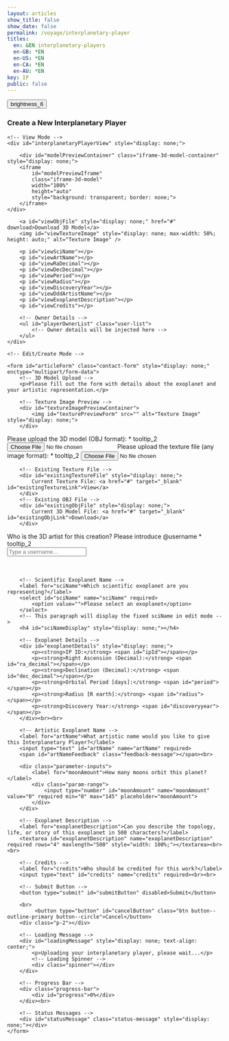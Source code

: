 ```yaml
---
layout: articles
show_title: false
show_date: false
permalink: /voyage/interplanetary-player
titles:
  en: &EN interplanetary-players
  en-GB: *EN
  en-US: *EN
  en-CA: *EN
  en-AU: *EN
key: IP
public: false
---
```


<div class="form-container">
    <div class="button-container">
        <div class="back-button-container">
            <a href="/voyage" title="Back to Voyage">
                <button id="backButton" class="btn button--outline-primary button--circle">
                    <span class="material-symbols-outlined">brightness_6</span>
                </button>
            </a>
        </div>
        <div class="edit-button-container">
            <button id="editButton" class="btn button--outline-primary button--circle" title="Edit Interplanetary Player" style="display: none;">
                <span class="material-symbols-outlined">edit</span> 
            </button>
        </div>
    </div>
    <h3 id="formTitle">Create a New Interplanetary Player</h3>

    <!-- View Mode -->
    <div id="interplanetaryPlayerView" style="display: none;">

        <div id="modelPreviewContainer" class="iframe-3d-model-container" style="display: none;">
        <iframe 
            id="modelPreviewIframe"
            class="iframe-3d-model" 
            width="100%" 
            height="auto" 
            style="background: transparent; border: none;">
        </iframe>
    </div>

        <a id="viewObjFile" style="display: none;" href="#" download>Download 3D Model</a>
        <img id="viewTextureImage" style="display: none; max-width: 50%; height: auto;" alt="Texture Image" />
        
        <p id="viewSciName"></p>
        <p id="viewArtName"></p>
        <p id="viewRaDecimal"></p>
        <p id="viewDecDecimal"></p>
        <p id="viewPeriod"></p>
        <p id="viewRadius"></p>
        <p id="viewDiscoveryYear"></p>
        <p id="viewDddArtistName"></p>
        <p id="viewExoplanetDescription"></p>
        <p id="viewCredits"></p>
        
        <!-- Owner Details -->
        <ul id="playerOwnerList" class="user-list">
            <!-- Owner details will be injected here -->
        </ul>
    </div>
        
    <!-- Edit/Create Mode -->

    <form id="articleForm" class="contact-form" style="display: none;" enctype="multipart/form-data">
        <!-- 3D Model Upload -->
        <p>Please fill out the form with details about the exoplanet and your artistic representation.</p>

        <!-- Texture Image Preview -->
        <div id="textureImagePreviewContainer">
            <img id="texturePreviewForm" src="" alt="Texture Image" style="display: none;">
        </div>

<label for="uploadObj">
    Please upload the 3D model (OBJ format): <span class="required" id="uploadObjRequired">*</span>
    <span class="tooltip" aria-label="OBJ File Info" tabindex="0" data-tooltip="Ensure the file is in .obj format and does not exceed 10MB.">
        <span class="material-symbols-outlined">tooltip_2</span>
    </span>
</label>
<input type="file" id="uploadObj" name="uploadObj" accept=".obj" required>

<!-- Texture Upload -->
<label for="uploadTexture">
    Please upload the texture file (any image format): <span class="required" id="uploadTextureRequired">*</span>
    <span class="tooltip" aria-label="Texture File Info" tabindex="0" data-tooltip="Supported formats: .jpg, .png, .gif. Maximum size: 5MB.">
        <span class="material-symbols-outlined">tooltip_2</span>
    </span>
</label>
<input type="file" id="uploadTexture" name="uploadTexture" accept="image/*" required>

        
        <!-- Existing Texture File -->
        <div id="existingTextureFile" style="display: none;">
            Current Texture File: <a href="#" target="_blank" id="existingTextureLink">View</a>
        </div>
        <!-- Existing OBJ File -->
        <div id="existingObjFile" style="display: none;">
            Current 3D Model File: <a href="#" target="_blank" id="existingObjLink">Download</a>
        </div>

<!-- 3D Artist -->
<label for="dddArtistName">
    Who is the 3D artist for this creation? Please introduce @username <span class="required">*</span>
    <span class="tooltip" aria-label="Artist Info" tabindex="0" data-tooltip="Provide the username of the 3D artist responsible for this creation.">
        <span class="material-symbols-outlined">tooltip_2</span>
    </span>
</label>
        <div class="input-wrapper">
            <input type="text" class="user-search-input" id="dddArtistName" name="dddArtistName" placeholder="Type a username..." autocomplete="off" required>
            <div class="dropdown"></div>
        </div>
        <span id="dddArtistFeedback" class="feedback-message"></span><br><br>

        <!-- Scientific Exoplanet Name -->
        <label for="sciName">Which scientific exoplanet are you representing?</label>
        <select id="sciName" name="sciName" required>
            <option value="">Please select an exoplanet</option>
        </select>
        <!-- This paragraph will display the fixed sciName in edit mode -->
        <h4 id="sciNameDisplay" style="display: none;"></h4>

        <!-- Exoplanet Details -->
        <div id="exoplanetDetails" style="display: none;">
            <p><strong>IP ID:</strong> <span id="ipId"></span></p>
            <p><strong>Right Ascension (Decimal):</strong> <span id="ra_decimal"></span></p>
            <p><strong>Declination (Decimal):</strong> <span id="dec_decimal"></span></p>
            <p><strong>Orbital Period [days]:</strong> <span id="period"></span></p>
            <p><strong>Radius [R earth]:</strong> <span id="radius"></span></p>
            <p><strong>Discovery Year:</strong> <span id="discoveryyear"></span></p>
        </div><br><br>

        <!-- Artistic Exoplanet Name -->
        <label for="artName">What artistic name would you like to give this Interplanetary Player?</label>
        <input type="text" id="artName" name="artName" required>
        <span id="artNameFeedback" class="feedback-message"></span><br>

        <div class="parameter-inputs">
            <label for="moonAmount">How many moons orbit this planet?</label>
            <div class="param-range">
                <input type="number" id="moonAmount" name="moonAmount" value="0" required min="0" max="145" placeholder="moonAmount">
            </div>
        </div>

        <!-- Exoplanet Description -->
        <label for="exoplanetDescription">Can you describe the topology, life, or story of this exoplanet in 500 characters?</label>
        <textarea id="exoplanetDescription" name="exoplanetDescription" required rows="4" maxlength="500" style="width: 100%;"></textarea><br><br>

        <!-- Credits -->
        <label for="credits">Who should be credited for this work?</label>
        <input type="text" id="credits" name="credits" required><br><br>

        <!-- Submit Button -->
        <button type="submit" id="submitButton" disabled>Submit</button>

        <br>
             <button type="button" id="cancelButton" class="btn button--outline-primary button--circle">Cancel</button>
        <div class="p-2"></div>

        <!-- Loading Message -->
        <div id="loadingMessage" style="display: none; text-align: center;">
            <p>Uploading your interplanetary player, please wait...</p>
            <!-- Loading Spinner -->
            <div class="spinner"></div>
        </div>

        <!-- Progress Bar -->
        <div class="progress-bar">
            <div id="progress">0%</div>
        </div><br>

        <!-- Status Messages -->
        <div id="statusMessage" class="status-message" style="display: none;"></div>
    </form>
</div>
<div id="toastContainer"></div>

<script>
    // Define the API base URL
    const API_BASE_URL = 'http://media.maar.world:3001/api';

    // Define the file category for this form
    const FILE_CATEGORY_UPLOAD = 'interplanetaryPlayers'; // Must match the category in spacesUtils.js

    // Toast Function for User Notifications
    function showToast(message, type = 'success') {
        const toastContainer = document.getElementById('toastContainer');
        const toast = document.createElement('div');
        const toastId = `toast_${Date.now()}`;
        toast.classList.add('toast');
        toast.setAttribute('id', toastId);
        toast.setAttribute('role', 'alert');
        toast.setAttribute('aria-live', 'assertive');
        toast.setAttribute('aria-atomic', 'true');

        if (type === 'success') {
            toast.classList.add('success');
        } else if (type === 'error') {
            toast.classList.add('error');
        }

        // Close Button
        const closeBtn = document.createElement('button');
        closeBtn.classList.add('close-btn');
        closeBtn.innerHTML = '&times;';
        closeBtn.onclick = () => {
            toast.classList.remove('show');
            setTimeout(() => {
                const toastElem = document.getElementById(toastId);
                if (toastElem) {
                    toastElem.remove();
                }
            }, 500);
        };

        toast.appendChild(closeBtn);
        toast.appendChild(document.createTextNode(message));
        toastContainer.appendChild(toast);

        // Show the toast
        setTimeout(() => {
            toast.classList.add('show');
        }, 100);

        // Automatically hide the toast after 3 seconds
        setTimeout(() => {
            toast.classList.remove('show');
            setTimeout(() => {
                const toastElem = document.getElementById(toastId);
                if (toastElem) {
                    toastElem.remove();
                }
            }, 500);
        }, 3000);
    }

    // URL Parameters
    const urlParams = new URLSearchParams(window.location.search);
    let initialMode = urlParams.get('mode'); // 'edit', 'view', or null
    let playerId = urlParams.get('playerId') || ''; // Default to '' if 'playerId' is not provided.

    // Global Variables
    let playerData = null; // Holds the current player data
    let exoplanetData = {}; // Holds exoplanet data fetched from the API
    const userId = localStorage.getItem('userId'); // Retrieve the logged-in user's ID
    let isOwner = false; // Indicates if the current user is the owner of the player
    let moonAmountInput = null; // Reference to the moonAmount input
    let currentMode = 'create'; // Current mode: 'create', 'edit', 'view'

    // Initialize the form once the DOM is loaded
    document.addEventListener('DOMContentLoaded', async () => {
        setupFormListeners();
        await loadExoplanetData();
        setupArtNameValidation();

        // Determine initial mode based on URL parameters
        if (initialMode === 'edit' && playerId) {
            currentMode = 'edit';
            await loadInterplanetaryPlayersDetails(playerId);
        } else if (initialMode === 'view' && playerId) {
            currentMode = 'view';
            await loadInterplanetaryPlayersDetails(playerId);
        } else {
            currentMode = 'create';
            clearFormFields();
        }

        setFormMode(currentMode);

        // Push the initial state to history
        history.replaceState({ mode: currentMode, playerId }, '', window.location.href);
    });

    // Function to load exoplanet data from the server
    async function loadExoplanetData() {
        try {
            console.log('Fetching exoplanet data from server');
            const response = await fetch(`${API_BASE_URL}/interplanetaryplayers/fetch-exoplanet-data`);
            if (!response.ok) {
                throw new Error(`Failed to fetch exoplanet data: ${response.statusText}`);
            }
            const data = await response.json();
            console.log('Exoplanet data fetched:', data);
            
            // Check if data has success and exoplanets array
            if (data.success && Array.isArray(data.exoplanets) && data.exoplanets.length > 0) {
                const exoplanetObject = data.exoplanets[0]; // Access the first element
                console.log('Exoplanet Object:', exoplanetObject);
                exoplanetData = {}; // Initialize as an empty object

                // Iterate through the keys of the exoplanetObject to build exoplanetData
                Object.keys(exoplanetObject).forEach(ipId => {
                    console.log('Processing ipId:', ipId);
                    if (ipId !== 'undefined') { // Exclude undefined keys
                        exoplanetData[ipId] = exoplanetObject[ipId];
                    } else {
                        console.warn('Encountered undefined ipId:', exoplanetObject[ipId]);
                    }
                });

                console.log('Structured Exoplanet Data:', exoplanetData);
                populateExoplanetDropdown();
            } else {
                throw new Error('Exoplanet data is empty or not in the expected format.');
            }
        } catch (error) {
            console.error('Error loading exoplanet data:', error);
            showToast('Failed to load exoplanet data. Please refresh the page.', 'error');
        }
    }

// Function to populate the exoplanet dropdown with data fetched from the API
function populateExoplanetDropdown() {
    const selectElement = document.getElementById('sciName');
    selectElement.innerHTML = '<option value="">Please select an exoplanet</option>';

    // Iterate over the keys in exoplanetData
    Object.keys(exoplanetData).forEach(ipId => {
        const exoplanet = exoplanetData[ipId];

        // Only add to the dropdown if artName is explicitly null or the string "null"
        if (exoplanet.artName === null || exoplanet.artName === 'null') {
            const option = document.createElement('option');
            option.value = ipId; // Set ipId as the value for the option
            option.textContent = `${ipId}: ${exoplanet.sciName}`; // Display ipId and sciName
            selectElement.appendChild(option);
        }
    });

    console.log('Exoplanet dropdown populated with available exoplanets.');
}

    // Function to Clear Form Fields (Create Mode)
    function clearFormFields() {
        document.getElementById('sciName').value = '';
        document.getElementById('artName').value = '';
        document.getElementById('dddArtistName').value = '';
        document.getElementById('exoplanetDescription').value = '';
        document.getElementById('credits').value = '';
        document.getElementById('uploadObj').value = '';
        document.getElementById('uploadTexture').value = '';
        document.getElementById('moonAmount').value = '0'; // Reset moonAmount to a default value

        // Hide exoplanet details when in create mode.
        document.getElementById('exoplanetDetails').style.display = 'none';
        // Clear artName feedback
        displayArtNameFeedback('', '');
        const submitButton = document.getElementById('submitButton');
        if (submitButton) {
            submitButton.disabled = true;
        }

        // Hide existing file links and previews
        document.getElementById('existingObjFile').style.display = 'none';
        document.getElementById('existingTextureFile').style.display = 'none';
        document.getElementById('texturePreviewForm').style.display = 'none';
    }

    // Function to Set Up Form Listeners
    function setupFormListeners() {
        // Reference to moonAmount input
        moonAmountInput = document.getElementById('moonAmount');
        const cancelButton = document.getElementById('cancelButton');
        const artNameInput = document.getElementById('artName');

        // Validate moonAmount to be between 0 and 145
        moonAmountInput.addEventListener('input', function() {
            let value = parseInt(moonAmountInput.value, 10);

            if (isNaN(value) || value < 0) {
                value = 0;
            } else if (value > 145) {
                value = 145;
            }

            moonAmountInput.value = value;
        });

        // Texture Upload Preview
        document.getElementById('uploadTexture').addEventListener('change', function(event) {
            const texturePreview = document.getElementById('texturePreviewForm');
            const file = event.target.files[0];

            if (file) {
                const reader = new FileReader();
                reader.onload = function(e) {
                    texturePreview.src = e.target.result;
                    texturePreview.style.display = 'block';
                };
                reader.readAsDataURL(file);
            } else {
                const preview = document.getElementById('texturePreviewForm');
                preview.src = '';
                preview.style.display = 'none';
            }
        });

        // OBJ Upload Preview (Optional: Similar to Texture Upload)
        document.getElementById('uploadObj').addEventListener('change', function(event) {
            const objFile = event.target.files[0];
            if (objFile) {
                console.log(`OBJ file selected: ${objFile.name}`);
                // Additional preview or validation can be added here if needed
            }
        });

        // Cancel Button Event Listener
        cancelButton.addEventListener('click', function() {
            setFormMode("view");
            console.log("Canceling form editing/creation.");
        });

        // Save form data on input change
        const formElements = document.querySelectorAll('#articleForm input, #articleForm select, #articleForm textarea');

        formElements.forEach(element => {
            element.addEventListener('input', saveFormData);
        });

        // Handle form submission
        document.getElementById('articleForm').addEventListener('submit', function(event) {
            event.preventDefault();
            handleFormSubmission();
        });

        // Handle change in exoplanet selection
        document.getElementById('sciName').addEventListener('change', updateDetails);

        // Add event listeners to file inputs to monitor file selections
        const uploadObjInput = document.getElementById('uploadObj');
        const uploadTextureInput = document.getElementById('uploadTexture');

        uploadObjInput.addEventListener('change', checkFileUploads);
        uploadTextureInput.addEventListener('change', checkFileUploads);
    }

    // Function to Update Exoplanet Details on Selection Change
    function updateDetails() {
        const selectedIpId = document.getElementById('sciName').value;
        const detailsDiv = document.getElementById('exoplanetDetails');
        const exoplanet = exoplanetData[selectedIpId]; // Access exoplanet by ipId

        if (!selectedIpId || !exoplanet) {
            detailsDiv.style.display = 'none';
        } else {
            // Populate the details section with exoplanet data
            document.getElementById('ipId').textContent = selectedIpId;
            document.getElementById('ra_decimal').textContent = exoplanet.ra_decimal || 'N/A';
            document.getElementById('dec_decimal').textContent = exoplanet.dec_decimal || 'N/A';
            document.getElementById('period').textContent = exoplanet.period || 'N/A';
            document.getElementById('radius').textContent = exoplanet.radius || 'N/A';
            document.getElementById('discoveryyear').textContent = exoplanet.discoveryyear || 'N/A';
            detailsDiv.style.display = 'block';
        }
    }

    // Function to Save Form Data Locally (Optional)
    function saveFormData() {
        const formData = {
            sciName: document.getElementById('sciName').value,
            artName: document.getElementById('artName').value,
            moonAmount: document.getElementById('moonAmount').value,
            dddArtistName: document.getElementById('dddArtistName').value,
            exoplanetDescription: document.getElementById('exoplanetDescription').value,
            credits: document.getElementById('credits').value
        };
        localStorage.setItem('protoFormData', JSON.stringify(formData));
    }

    // Function to Load Saved Form Data (Optional)
    function loadFormData() {
        const savedData = JSON.parse(localStorage.getItem('protoFormData'));
        if (savedData) {
            document.getElementById('sciName').value = savedData.sciName || '';
            document.getElementById('artName').value = savedData.artName || '';
            document.getElementById('moonAmount').value = savedData.moonAmount || '0';
            document.getElementById('dddArtistName').value = savedData.dddArtistName || '';
            document.getElementById('exoplanetDescription').value = savedData.exoplanetDescription || '';
            document.getElementById('credits').value = savedData.credits || '';
        }
    }

    /**
     * Function to Handle Form Submission with Enhanced Validation
     */
    async function handleFormSubmission() {
        // In Create Mode, ensure both files are uploaded
        if (currentMode === 'create') {
            const objFile = document.getElementById('uploadObj').files[0];
            const textureFile = document.getElementById('uploadTexture').files[0];

            if (!objFile || !textureFile) {
                showToast('Please upload both the 3D model (OBJ) and the texture image before submitting.', 'error');
                return;
            }
        }

        submitForm(); // Proceed with form submission
    }

    /**
     * Function to Submit the Form for Creating or Editing an Interplanetary Player.
     */
async function submitForm() {
    disableFormInputs();

    const submitButton = document.querySelector('#articleForm button[type="submit"]');
    if (submitButton) {
        submitButton.disabled = true;
        submitButton.textContent = 'Submitting...';
    }

    const url = currentMode === 'edit'
        ? `${API_BASE_URL}/interplanetaryplayers/${playerId}`
        : `${API_BASE_URL}/interplanetaryplayers`;

    const method = currentMode === 'edit' ? 'PATCH' : 'POST';
    console.log('Submitting form to:', url);

    // Get moon amount and validate range
    let moonAmount = parseInt(document.getElementById('moonAmount').value, 10);
    moonAmount = isNaN(moonAmount) || moonAmount < 0 ? 0 : moonAmount > 145 ? 145 : moonAmount;

    // Determine sciName and ipId based on the mode
    let sciName, selectedIpId;

    if (currentMode === 'create') {
        selectedIpId = document.getElementById('sciName').value;
        sciName = selectedIpId && exoplanetData[selectedIpId]
            ? exoplanetData[selectedIpId].sciName
            : 'Unknown Exoplanet';
    } else if (currentMode === 'edit') {
        selectedIpId = playerData.ipId; // From loaded player data
        sciName = playerData.sciName;    // From loaded player data
    }

    const initialData = {
        ownerId: userId,
        isPublic: false,
        ipId: selectedIpId,
        sciName, // Using sciName based on mode
        artName: document.getElementById('artName').value.trim(),
        moonAmount,
        ra_decimal: parseFloat(document.getElementById('ra_decimal').textContent) || 0,
        dec_decimal: parseFloat(document.getElementById('dec_decimal').textContent) || 0,
        period: parseFloat(document.getElementById('period').textContent) || 0,
        radius: parseFloat(document.getElementById('radius').textContent) || 0,
        discoveryyear: parseInt(document.getElementById('discoveryyear').textContent, 10) || 0,
        description: document.getElementById('exoplanetDescription').value.trim(),
        credits: document.getElementById('credits').value.trim(),
        dddArtistName: document.getElementById('dddArtistName').value.trim(),
    };
  const textureFile = document.getElementById('uploadTexture').files[0];
  const objFile = document.getElementById('uploadObj').files[0];

  if (textureFile && objFile) {
    initialData.textureFileName = textureFile.name;
    initialData.textureFileType = textureFile.type || getMimeTypeFromFileName(textureFile.name);
    initialData.objFileName = objFile.name;
    initialData.objFileType = objFile.type || getMimeTypeFromFileName(objFile.name);
  }

  console.log('Initial data to be sent:', initialData);

  try {
    const response = await fetch(url, {
      method,
      headers: {
        'Content-Type': 'application/json'
      },
      body: JSON.stringify(initialData)
    });

    const dataResponse = await response.json();

    if (!dataResponse.success) {
      throw new Error(dataResponse.message || 'An error occurred during submission.');
    }

    const { playerId: receivedPlayerId, textureUploadURL, objUploadURL, textureKey, objKey } = dataResponse;

    // Check if necessary keys for uploading files are present if files were selected
    if ((textureFile || objFile) && (!textureKey || !objKey || !textureUploadURL || !objUploadURL)) {
      throw new Error('File upload keys or URLs missing from the server response.');
    }

    if (textureFile && objFile) {
      console.log('Received presigned URLs and keys:', { receivedPlayerId, textureKey, objKey });
      await uploadFiles(textureUploadURL, objUploadURL);
      await finalizeInterplanetaryPlayer(receivedPlayerId, textureKey, objKey);
    }

    handleSuccessResponse({ playerId: receivedPlayerId });

  } catch (error) {
    console.error('Error:', error);
    showToast(`Error: ${error.message}`, 'error');
  } finally {
    enableFormInputs();
    if (submitButton) {
      submitButton.disabled = false;
      submitButton.textContent = 'Submit';
    }
  }
}
/**
 * Function to Upload Files Using Presigned URLs.
 */
async function uploadFiles(textureUploadURL, objUploadURL) {
    const objFile = document.getElementById('uploadObj').files[0];
    const textureFile = document.getElementById('uploadTexture').files[0];

    /**
     * Helper function to upload a file.
     */
    async function uploadFile(url, file) {
        const response = await fetch(url, {
            method: 'PUT',
            headers: {
                'Content-Type': file.type || getMimeTypeFromFileName(file.name),
            },
            body: file,
        });

        if (!response.ok) {
            throw new Error('File upload failed.');
        }
    }

    // Upload files concurrently
    await Promise.all([
        uploadFile(objUploadURL, objFile),
        uploadFile(textureUploadURL, textureFile)
    ]);

    console.log('Files uploaded successfully.');
}
/**
 * Function to Finalize the Interplanetary Player.
 */
async function finalizeInterplanetaryPlayer(playerId, textureKey, objKey) {
    const finalizeUrl = `${API_BASE_URL}/interplanetaryplayers/finalize`;

    const finalizeData = {
        playerId,
        textureKey,
        objKey
    };

    const finalizeResponse = await fetch(finalizeUrl, {
        method: 'POST',
        headers: {
            'Content-Type': 'application/json'
        },
        body: JSON.stringify(finalizeData)
    });

    const finalizeDataResponse = await finalizeResponse.json();

    if (!finalizeDataResponse.success) {
        throw new Error(finalizeDataResponse.message || 'An error occurred during finalization.');
    }

    console.log('Interplanetary Player finalized successfully.');
}

    /**
     * Helper function to get MIME type from file name
     * @param {string} fileName - The name of the file.
     * @returns {string} - The MIME type.
     */
    function getMimeTypeFromFileName(fileName) {
        const extension = fileName.split('.').pop().toLowerCase();
        switch (extension) {
            case 'obj':
                return 'application/octet-stream';
            case 'jpg':
            case 'jpeg':
                return 'image/jpeg';
            case 'png':
                return 'image/png';
            case 'gif':
                return 'image/gif';
            default:
                return 'application/octet-stream';
        }
    }

    /**
     * Helper function to update the artistic name
     */
    async function updateArtisticName(artName, selectedIpId) {
        try {
            const response = await fetch(`${API_BASE_URL}/interplanetaryplayers/updateArtName`, {
                method: 'POST',
                headers: {
                    'Content-Type': 'application/json'
                },
                body: JSON.stringify({ ipId: selectedIpId, artName })
            });

            if (!response.ok) {
                throw new Error(`Failed to update artistic name: ${response.statusText}`);
            }

            const data = await response.json();

            if (!data.artName) {
                throw new Error('Artistic name update failed.');
            }

            console.log('Artistic name updated successfully:', data);
        } catch (error) {
            console.error('Failed to update artistic name:', error);
            throw error;
        }
    }

    // Function to Enable the Form Again (used on error)
    function enableForm() {
        document.getElementById('articleForm').querySelectorAll('input, select, textarea, button').forEach(element => {
            element.disabled = false;
        });
    }

    // Function to Handle Success Response after Creation or Editing
function handleSuccessResponse(response) {
    const successMessage = currentMode === 'edit'
        ? 'Interplanetary Player updated successfully!'
        : 'Interplanetary Player created successfully!';
    
    showToast(successMessage, 'success');

    // Clear form data cache
    clearProfileCache(userId);

    // Use playerId or provide a fallback ID if it's missing
    const newPlayerId = currentMode === 'edit'
        ? (response.player ? response.player._id : playerId)  // Use the existing playerId if response is missing
        : response.playerId || response.config._id;  // Fall back to `playerId` or `_id` when creating

    if (newPlayerId) {
        setTimeout(() => {
            window.location.href = `/voyage/interplanetary-player?mode=view&playerId=${newPlayerId}`;
        }, 1000);
    } else {
        console.error('Player ID not found in the response.');
        showToast('Player ID missing. Please contact support.', 'error');
    }
}

    // Function to Load Interplanetary Player Details from the Server
async function loadInterplanetaryPlayersDetails(playerId) {
    try {
        const response = await fetch(`${API_BASE_URL}/interplanetaryplayers/${playerId}`);
        if (!response.ok) {
            throw new Error(`Failed to fetch player details: ${response.statusText}`);
        }
        const data = await response.json();

        if (!data.success) {
            console.error('Error fetching player details:', data.message);
            showToast('Failed to load player details. Please try again.', 'error');
            return;
        }

        playerData = data.player;
        isOwner = playerData.ownerId === userId; // Check ownership directly

        // Display the edit button if the current user is the owner
        const editButton = document.getElementById('editButton');
        if (editButton) {
            editButton.style.display = isOwner ? 'block' : 'none';
        }

        populateEditMode(playerData);
        populateViewMode(playerData);

    } catch (error) {
        console.error('Error loading interplanetary player details:', error);
        showToast('Error loading player details. Please try again.', 'error');
    }
}
function populateEditMode(playerData) {
    const sciNameDisplay = document.getElementById('sciNameDisplay');
    const sciNameSelect = document.getElementById('sciName');
    const exoplanetDetails = document.getElementById('exoplanetDetails');
    
    console.log('Player data received:', JSON.stringify(playerData, null, 2));

    if (currentMode === 'edit') {
        sciNameDisplay.textContent = playerData.sciName || 'Unknown Exoplanet';
        sciNameDisplay.style.display = 'block';
        sciNameSelect.style.display = 'none';
        sciNameSelect.required = false;

        document.getElementById('artName').value = playerData.artName || '';
        document.getElementById('moonAmount').value = playerData.moonAmount || '0';
        document.getElementById('dddArtistName').value = playerData.ddd?.dddArtist || '';
        document.getElementById('exoplanetDescription').value = playerData.description || '';
        document.getElementById('credits').value = playerData.credits || '';

        // Populate Exoplanet Details fields
        document.getElementById('ipId').textContent = playerData.ipId || 'N/A';
        document.getElementById('ra_decimal').textContent = playerData.ra_decimal?.$numberDecimal || 'N/A';
        document.getElementById('dec_decimal').textContent = playerData.dec_decimal?.$numberDecimal || 'N/A';
        document.getElementById('period').textContent = playerData.period?.$numberDecimal || 'N/A';
        document.getElementById('radius').textContent = playerData.radius?.$numberDecimal || 'N/A';
        document.getElementById('discoveryyear').textContent = playerData.discoveryyear?.$numberDecimal || 'N/A';
        
        exoplanetDetails.style.display = 'block'; // Show the details section in edit mode

        const baseUrl = 'https://media.maar.world';

        // Show existing OBJ file link if available
        const existingObjFileDiv = document.getElementById('existingObjFile');
        const existingObjLink = document.getElementById('existingObjLink');
        if (playerData.ddd?.objURL) {
            const objUrl = playerData.ddd.objURL.startsWith('http')
                ? playerData.ddd.objURL
                : `${baseUrl}${playerData.ddd.objURL}`;
            existingObjLink.href = objUrl;
            existingObjLink.textContent = playerData.ddd.objURL.split('/').pop(); // Show the file name
            existingObjFileDiv.style.display = 'block';
        } else {
            existingObjFileDiv.style.display = 'none';
        }

        // Show existing Texture file link and preview if available
        const existingTextureFileDiv = document.getElementById('existingTextureFile');
        const existingTextureLink = document.getElementById('existingTextureLink');
        const texturePreview = document.getElementById('texturePreviewForm');

        if (playerData.ddd?.textureURL) {
            const textureUrl = playerData.ddd.textureURL.startsWith('http')
                ? playerData.ddd.textureURL
                : `${baseUrl}${playerData.ddd.textureURL}`;
            existingTextureLink.href = textureUrl;
            existingTextureLink.textContent = playerData.ddd.textureURL.split('/').pop();
            existingTextureFileDiv.style.display = 'block';

            // Set texture preview
            texturePreview.src = textureUrl;
            texturePreview.alt = `Texture of ${playerData.sciName || 'Exoplanet'}`;
            texturePreview.style.display = 'block';
        } else {
            existingTextureFileDiv.style.display = 'none';
            texturePreview.style.display = 'none';
        }

        // Display initial feedback and enable submit button
        displayArtNameFeedback('', '');
        const submitButton = document.getElementById('submitButton');
        if (submitButton) {
            submitButton.disabled = false;
        }

        // Make file uploads optional in Edit Mode
        document.getElementById('uploadObj').required = false;
        document.getElementById('uploadTexture').required = false;
    }
}

    // Function to Populate View Mode with Player Data
function populateViewMode(playerData) {
    // Helper function to safely extract numberDecimal values
    function getNumberDecimalValue(field) {
        return field?.$numberDecimal || field || 'N/A';
    }

    // Populate the view container with data and make labels bold
    document.getElementById('viewSciName').innerHTML = `<strong>Scientific Name:</strong> ${playerData.sciName || 'N/A'}`;
    document.getElementById('viewArtName').innerHTML = `<strong>Artistic Name:</strong> ${playerData.artName || 'N/A'}`;
    document.getElementById('viewRaDecimal').innerHTML = `<strong>Right Ascension (Decimal):</strong> ${getNumberDecimalValue(playerData.ra_decimal)}`;
    document.getElementById('viewDecDecimal').innerHTML = `<strong>Declination (Decimal):</strong> ${getNumberDecimalValue(playerData.dec_decimal)}`;
    document.getElementById('viewPeriod').innerHTML = `<strong>Orbital Period [days]:</strong> ${getNumberDecimalValue(playerData.period)}`;
    document.getElementById('viewRadius').innerHTML = `<strong>Radius [R earth]:</strong> ${getNumberDecimalValue(playerData.radius)}`;
    document.getElementById('viewDiscoveryYear').innerHTML = `<strong>Discovery Year:</strong> ${getNumberDecimalValue(playerData.discoveryyear)}`;

    // 3D Artist with clickable link
    document.getElementById('viewDddArtistName').innerHTML = `<strong>3D Artist:</strong> ${playerData.ddd?.dddArtist ? `<a href="/xplorer/?username=${encodeURIComponent(playerData.ddd.dddArtist)}" target="_self">@${playerData.ddd.dddArtist}</a>` : 'N/A'}`;
    
    document.getElementById('viewExoplanetDescription').innerHTML = `<strong>Description:</strong> ${playerData.description || 'N/A'}`;
    document.getElementById('viewCredits').innerHTML = `<strong>Credits:</strong> ${playerData.credits || 'N/A'}`;
    
    // Set up 3D model preview using iframe if URLs are available
    const modelPreviewContainer = document.getElementById('modelPreviewContainer');
    const modelPreviewIframe = document.getElementById('modelPreviewIframe');

    // Prefer direct URLs if available, otherwise fallback to ddd URLs
    const objURL = playerData.objURL || playerData.ddd?.objURL;
    const textureURL = playerData.textureURL || playerData.ddd?.textureURL;

    if (objURL && textureURL) {
        const encodedObjURL = encodeURIComponent(objURL);
        const encodedTextureURL = encodeURIComponent(textureURL);
        
        // Construct the iframe source URL with the model and texture
        const iframeSrc = `https://preview.maar.world/?object=${encodedObjURL}&texture=${encodedTextureURL}`;
        console.log('Setting iframe src to:', iframeSrc); // Debugging line
        modelPreviewIframe.src = iframeSrc;

        // Display the iframe container
        modelPreviewContainer.style.display = 'block';
    } else {
        console.warn('OBJ or Texture URL is missing');
        modelPreviewContainer.style.display = 'none';
    }

    // Download 3D Model link
    const viewObjFile = document.getElementById('viewObjFile');
    if (objURL) {
        viewObjFile.href = objURL.startsWith('http') ? objURL : `https://media.maar.world${objURL}`;
        viewObjFile.textContent = 'Download 3D Model';
        viewObjFile.style.display = 'block';
    } else {
        viewObjFile.style.display = 'none';
    }
    
    // Texture Image
    const viewTextureImage = document.getElementById('viewTextureImage');
    if (textureURL) {
        const textureUrlResolved = textureURL.startsWith('http') ? textureURL : `https://media.maar.world${textureURL}`;
        viewTextureImage.src = textureUrlResolved;
        viewTextureImage.alt = `Texture of ${playerData.sciName || 'Exoplanet'}`;
        viewTextureImage.style.display = 'block';
    } else {
        viewTextureImage.style.display = 'none';
    }
    
    // Populate Owner Details
    populatePlayerOwnerDetails(playerData.ownerDetails);
}

    /**
        * Function to Populate the Interplanetary Player Owner Details
        */
        function populatePlayerOwnerDetails(ownerDetails) {
        const playerOwnerList = document.getElementById('playerOwnerList');

        if (ownerDetails) {
            playerOwnerList.innerHTML = `
            <li class="user-list-item">
                <div class="user-profile-pic">
                <img src="${ownerDetails.profileImage || '/default_profile.png'}" alt="${ownerDetails.username}">
                </div>
                <div class="user-details">
                <div class="user-display-name">${ownerDetails.displayName || 'Unknown'}</div>
                <div class="user-username">
                    <a href="/xplorer/?username=${encodeURIComponent(ownerDetails.username)}" target="_self">
                    @${ownerDetails.username || 'Unknown'}
                    </a>
                </div>
                </div>
            </li>`;
        } else {
            playerOwnerList.innerHTML = '<li>No owner details available.</li>';
        }
        }

    /**
        * Function to Clear Cached Profiles.
        */
    function clearProfileCache(userId) {
        if (typeof lscache === 'undefined') {
            console.warn('lscache is not available. Skipping cache clearing.');
            return;
        }

        const cacheKey = `profile_${userId}`;
        const cachedProfile = lscache.get(cacheKey);
        if (cachedProfile) {
            lscache.remove(cacheKey);
            console.log('Profile cache cleared for user');
        } else {
            console.log('No cache found for user');
        }
    }

    // Function to Toggle Between Edit and View Modes
function toggleEditMode() {
    if (currentMode === 'view') {
        if (playerData) { // Ensure playerData is loaded
            updateURL('edit', playerId);
            setFormMode('edit');
        } else {
            showToast('Player data is still loading. Please wait...', 'error');
            console.warn('Attempted to switch to edit mode before playerData was loaded.');
        }
    } else if (currentMode === 'edit') {
        setFormMode('view');
        updateURL('view', playerId);
        loadInterplanetaryPlayersDetails(playerId); // Reload data to discard changes
    }
}

    /**
        * Function to Set the Current Mode (View, Edit, Create)
        */
async function setFormMode(newMode) {
    currentMode = newMode;
    const isViewMode = currentMode === 'view';
    const isEditMode = currentMode === 'edit';
    const isCreateMode = currentMode === 'create';

    const articleForm = document.getElementById('articleForm');
    const interplanetaryPlayerView = document.getElementById('interplanetaryPlayerView');
    const editButton = document.getElementById('editButton');
    const formTitle = document.getElementById('formTitle'); // Reference to the form title element

    if (isViewMode) {
        interplanetaryPlayerView.style.display = 'block';
        articleForm.style.display = 'none';

        // Update the form title for view mode
        formTitle.textContent = 'View Interplanetary Player';

        // Update Edit Button to show 'Edit' icon and title
        if (editButton) {
            editButton.innerHTML = `<span class="material-symbols-outlined">edit</span>`;
            editButton.title = 'Edit Interplanetary Player';
            editButton.style.display = isOwner ? 'block' : 'none';
        }

    } else if (isEditMode) {
        interplanetaryPlayerView.style.display = 'none';
        articleForm.style.display = 'block';

        // Update the form title for edit mode
        formTitle.textContent = 'Edit Interplanetary Player';

        // Update Edit Button to show 'View' icon and title
        if (editButton) {
            editButton.innerHTML = `<span class="material-symbols-outlined">visibility</span>`;
            editButton.title = 'View Interplanetary Player';
            editButton.style.display = 'block';
        }

        if (playerId) {
            await loadInterplanetaryPlayersDetails(playerId);
        }
    } else if (isCreateMode) {
        interplanetaryPlayerView.style.display = 'none';
        articleForm.style.display = 'block';

        // Update the form title for create mode
        formTitle.textContent = 'Create a New Interplanetary Player';

        if (editButton) {
            editButton.style.display = 'none';
        }
    }
}
    // Function to Update the URL Without Reloading the Page
    function updateURL(mode, playerId) {
        const newURL = `/voyage/interplanetary-player?mode=${mode}&playerId=${playerId}`;
        if (history.pushState) {
            history.pushState({ mode, playerId }, '', newURL);
        } else {
            // Fallback for older browsers
            window.location.href = newURL;
        }
    }

    // Event Listener for Edit Button
    const editButtonElement = document.getElementById('editButton');
    if (editButtonElement) {
        editButtonElement.addEventListener('click', function(event) {
            event.preventDefault(); // Prevent default button behavior
            toggleEditMode(); // Toggle between view and edit modes
        });
    }

    // Handle Browser Navigation (Back/Forward)
    window.addEventListener('popstate', (event) => {
        if (event.state) {
            setFormMode(event.state.mode);
        } else {
            // Default to view mode if no state is available
            setFormMode('view');
        }
    });

    /**
     * Function to Check the Availability of artName.
     */
    async function checkArtNameAvailability(artName, excludeId = '') {
        const submitButton = document.querySelector('#articleForm button[type="submit"]');
        if (!artName.trim()) {
            displayArtNameFeedback('Artistic Name is required.', 'error');
            if (submitButton) {
                submitButton.disabled = true;
            }
            return false;
        }

        try {
            const params = new URLSearchParams({ name: artName.trim() });
            if (excludeId) {
                params.append('excludeId', excludeId);
            }

            // Ensure the endpoint matches the backend route
            const response = await fetch(`${API_BASE_URL}/interplanetaryplayers/checkArtName?${params.toString()}`);

            if (response.status === 200) {
                const data = await response.json();
                if (data.success) {
                    displayArtNameFeedback('Artistic Name is available.', 'success');
                    if (submitButton) {
                        submitButton.disabled = false;
                    }
                    return true;
                } else {
                    displayArtNameFeedback('Error checking name. Please try again.', 'error');
                    if (submitButton) {
                        submitButton.disabled = true;
                    }
                    return false;
                }
            } else if (response.status === 409) {
                // Handle 409 Conflict gracefully without logging
                displayArtNameFeedback('Artistic Name is already taken.', 'error');
                showToast('Please choose a different Artistic Name.', 'error');

                if (submitButton) {
                    submitButton.disabled = true;
                }
                return false;
            } else {
                // Handle other unexpected statuses
                displayArtNameFeedback('Error checking name. Please try again.', 'error');
                if (submitButton) {
                    submitButton.disabled = true;
                }
                return false;
            }
        } catch (error) {
            // Only log unexpected errors
            console.error('Error checking artName availability:', error);
            displayArtNameFeedback('Error checking name. Please try again.', 'error');
            if (submitButton) {
                submitButton.disabled = true;
            }
            return false;
        }
    }

    /**
        * Function to Display Feedback Messages for artName.
        */
    function displayArtNameFeedback(message, type) {
        const feedbackElem = document.getElementById('artNameFeedback');
        const artNameInput = document.getElementById('artName');

        feedbackElem.textContent = message;
        feedbackElem.className = 'feedback-message'; // Reset classes

        artNameInput.classList.remove('feedback-success', 'feedback-error'); // Reset classes

        if (type === 'success') {
            feedbackElem.classList.add('feedback-success');
            artNameInput.classList.add('feedback-success');
        } else if (type === 'error') {
            feedbackElem.classList.add('feedback-error');
            artNameInput.classList.add('feedback-error');
        }
    }

    /**
     * Function to Check if Both Files are Uploaded in Create Mode
     */
    function checkFileUploads() {
        if (currentMode !== 'create') {
            return; // Only enforce in create mode
        }

        const objFile = document.getElementById('uploadObj').files[0];
        const textureFile = document.getElementById('uploadTexture').files[0];
        const submitButton = document.getElementById('submitButton');

        if (objFile && textureFile) {
            submitButton.disabled = false;
        } else {
            submitButton.disabled = true;
        }
    }

    // Function to Disable All Form Inputs
    function disableFormInputs() {
        const form = document.getElementById('articleForm');
        if (form) {
            const inputs = form.querySelectorAll('input, select, textarea, button');
            inputs.forEach(input => {
                input.disabled = true;
            });
        }
    }

    // Function to Enable All Form Inputs
    function enableFormInputs() {
        const form = document.getElementById('articleForm');
        if (form) {
            const inputs = form.querySelectorAll('input, select, textarea, button');
            inputs.forEach(input => {
                input.disabled = false;
            });
        }
    }

    // Function to Reset the Form After Submission
    function resetForm() {
        enableFormInputs();
        const submitButton = document.querySelector('#articleForm button[type="submit"]');
        if (submitButton) {
            submitButton.disabled = false;
            submitButton.textContent = 'Submit';
        }
        document.getElementById('loadingMessage').style.display = 'none';
    }

    /**
     * Function to Set Up artName Validation with Debounce
     */
    function setupArtNameValidation() {
        const artNameInput = document.getElementById('artName');

        let debounceTimeout = null;

        // Debounce function to limit the number of API calls
        artNameInput.addEventListener('input', () => {
            clearTimeout(debounceTimeout);
            debounceTimeout = setTimeout(async () => {
                const artName = artNameInput.value;
                const excludeId = currentMode === 'edit' ? playerId : '';
                await checkArtNameAvailability(artName, excludeId);
            }, 500); // Wait for 500ms after the user stops typing
        });

        // Also check on blur (when the user leaves the field)
        artNameInput.addEventListener('blur', async () => {
            const artName = artNameInput.value;
            const excludeId = currentMode === 'edit' ? playerId : '';
            await checkArtNameAvailability(artName, excludeId);
        });
    }
</script>
